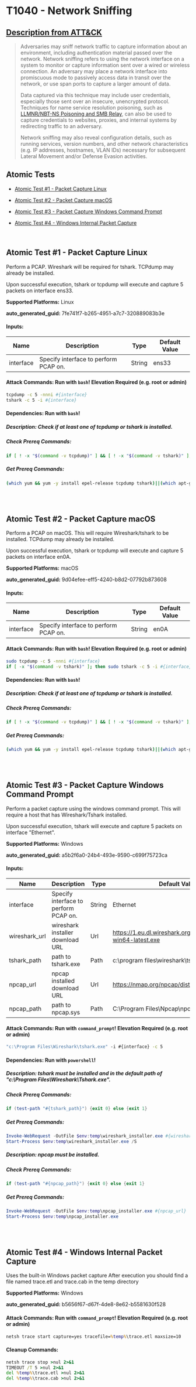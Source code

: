 # T1040 - Network Sniffing
## [Description from ATT&CK](https://attack.mitre.org/techniques/T1040)
<blockquote>Adversaries may sniff network traffic to capture information about an environment, including authentication material passed over the network. Network sniffing refers to using the network interface on a system to monitor or capture information sent over a wired or wireless connection. An adversary may place a network interface into promiscuous mode to passively access data in transit over the network, or use span ports to capture a larger amount of data.

Data captured via this technique may include user credentials, especially those sent over an insecure, unencrypted protocol. Techniques for name service resolution poisoning, such as [LLMNR/NBT-NS Poisoning and SMB Relay](https://attack.mitre.org/techniques/T1557/001), can also be used to capture credentials to websites, proxies, and internal systems by redirecting traffic to an adversary.

Network sniffing may also reveal configuration details, such as running services, version numbers, and other network characteristics (e.g. IP addresses, hostnames, VLAN IDs) necessary for subsequent Lateral Movement and/or Defense Evasion activities.</blockquote>

## Atomic Tests

- [Atomic Test #1 - Packet Capture Linux](#atomic-test-1---packet-capture-linux)

- [Atomic Test #2 - Packet Capture macOS](#atomic-test-2---packet-capture-macos)

- [Atomic Test #3 - Packet Capture Windows Command Prompt](#atomic-test-3---packet-capture-windows-command-prompt)

- [Atomic Test #4 - Windows Internal Packet Capture](#atomic-test-4---windows-internal-packet-capture)


<br/>

## Atomic Test #1 - Packet Capture Linux
Perform a PCAP. Wireshark will be required for tshark. TCPdump may already be installed.

Upon successful execution, tshark or tcpdump will execute and capture 5 packets on interface ens33.

**Supported Platforms:** Linux


**auto_generated_guid:** 7fe741f7-b265-4951-a7c7-320889083b3e





#### Inputs:
| Name | Description | Type | Default Value |
|------|-------------|------|---------------|
| interface | Specify interface to perform PCAP on. | String | ens33|


#### Attack Commands: Run with `bash`!  Elevation Required (e.g. root or admin) 


```bash
tcpdump -c 5 -nnni #{interface}
tshark -c 5 -i #{interface}
```




#### Dependencies:  Run with `bash`!
##### Description: Check if at least one of tcpdump or tshark is installed.
##### Check Prereq Commands:
```bash
if [ ! -x "$(command -v tcpdump)" ] && [ ! -x "$(command -v tshark)" ]; then exit 1; else exit 0; fi;
```
##### Get Prereq Commands:
```bash
(which yum && yum -y install epel-release tcpdump tshark)||(which apt-get && DEBIAN_FRONTEND=noninteractive apt-get install -y tcpdump tshark)
```




<br/>
<br/>

## Atomic Test #2 - Packet Capture macOS
Perform a PCAP on macOS. This will require Wireshark/tshark to be installed. TCPdump may already be installed.

Upon successful execution, tshark or tcpdump will execute and capture 5 packets on interface en0A.

**Supported Platforms:** macOS


**auto_generated_guid:** 9d04efee-eff5-4240-b8d2-07792b873608





#### Inputs:
| Name | Description | Type | Default Value |
|------|-------------|------|---------------|
| interface | Specify interface to perform PCAP on. | String | en0A|


#### Attack Commands: Run with `bash`!  Elevation Required (e.g. root or admin) 


```bash
sudo tcpdump -c 5 -nnni #{interface}    
if [ -x "$(command -v tshark)" ]; then sudo tshark -c 5 -i #{interface}; fi;
```




#### Dependencies:  Run with `bash`!
##### Description: Check if at least one of tcpdump or tshark is installed.
##### Check Prereq Commands:
```bash
if [ ! -x "$(command -v tcpdump)" ] && [ ! -x "$(command -v tshark)" ]; then exit 1; else exit 0; fi;
```
##### Get Prereq Commands:
```bash
(which yum && yum -y install epel-release tcpdump tshark)||(which apt-get && DEBIAN_FRONTEND=noninteractive apt-get install -y tcpdump tshark)
```




<br/>
<br/>

## Atomic Test #3 - Packet Capture Windows Command Prompt
Perform a packet capture using the windows command prompt. This will require a host that has Wireshark/Tshark
installed.

Upon successful execution, tshark will execute and capture 5 packets on interface "Ethernet".

**Supported Platforms:** Windows


**auto_generated_guid:** a5b2f6a0-24b4-493e-9590-c699f75723ca





#### Inputs:
| Name | Description | Type | Default Value |
|------|-------------|------|---------------|
| interface | Specify interface to perform PCAP on. | String | Ethernet|
| wireshark_url | wireshark installer download URL | Url | https://1.eu.dl.wireshark.org/win64/Wireshark-win64-latest.exe|
| tshark_path | path to tshark.exe | Path | c:&#92;program files&#92;wireshark&#92;tshark.exe|
| npcap_url | npcap installed download URL | Url | https://nmap.org/npcap/dist/npcap-1.31.exe|
| npcap_path | path to npcap.sys | Path | C:&#92;Program Files&#92;Npcap&#92;npcap.sys|


#### Attack Commands: Run with `command_prompt`!  Elevation Required (e.g. root or admin) 


```cmd
"c:\Program Files\Wireshark\tshark.exe" -i #{interface} -c 5
```




#### Dependencies:  Run with `powershell`!
##### Description: tshark must be installed and in the default path of "c:\Program Files\Wireshark\Tshark.exe".
##### Check Prereq Commands:
```powershell
if (test-path "#{tshark_path}") {exit 0} else {exit 1}
```
##### Get Prereq Commands:
```powershell
Invoke-WebRequest -OutFile $env:temp\wireshark_installer.exe #{wireshark_url}
Start-Process $env:temp\wireshark_installer.exe /S
```
##### Description: npcap must be installed.
##### Check Prereq Commands:
```powershell
if (test-path "#{npcap_path}") {exit 0} else {exit 1}
```
##### Get Prereq Commands:
```powershell
Invoke-WebRequest -OutFile $env:temp\npcap_installer.exe #{npcap_url}
Start-Process $env:temp\npcap_installer.exe
```




<br/>
<br/>

## Atomic Test #4 - Windows Internal Packet Capture
Uses the built-in Windows packet capture
After execution you should find a file named trace.etl and trace.cab in the temp directory

**Supported Platforms:** Windows


**auto_generated_guid:** b5656f67-d67f-4de8-8e62-b5581630f528






#### Attack Commands: Run with `command_prompt`!  Elevation Required (e.g. root or admin) 


```cmd
netsh trace start capture=yes tracefile=%temp%\trace.etl maxsize=10
```

#### Cleanup Commands:
```cmd
netsh trace stop >nul 2>&1
TIMEOUT /T 5 >nul 2>&1
del %temp%\trace.etl >nul 2>&1
del %temp%\trace.cab >nul 2>&1
```





<br/>
